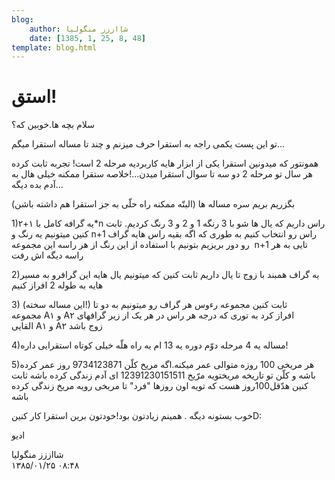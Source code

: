 ```yaml
---
blog:
    author: شااززز منگولیا
    date: [1385, 1, 25, 8, 48]
template: blog.html
---
```

# استق!

<div class="cnt">
<p>سلام بچه ها.خوبین که؟</p>
<p>تو این پست یکمی راجه به استقرا حرف میزنم و چند تا مساله استقرا میگم...</p>
<p>همونتور که میدونین استقرا یکی از ابزار هایه کاربردیه مرحله 2 است! تجربه ثابت کرده هر سال تو مرحله 2 دو سه تا سوال استقرا میدن...!خلاصه ستقرا ممکنه خیلی هال به آدم بده دیگه...</p>
<p>بگزریم بریم سره مساله ها (البتّه ممکنه راه حلّی به جز استقرا هم داشته باشن)</p>
<p>1)یه گرافه کامل با ۱+۲*n راس داریم که یال ها شو با 3 رنگه 1 و 2 و 3 رنگ کردیم. ثابت کنین میتونیم یه رنگ و n+1 راس رو انتخاب کنیم به طوری که اگه بقیه راس هایه گراف رو دور بریزیم بتونیم با استفاده از این رنگ از هر راسه این مجموعه  n+1 تایی به هر راسه دیگه اش رفت</p>
<p>2)یه گراف همبند با زوج تا یال داریم ثابت کنین که میتونیم یال هایه این گرافرو به مسیر هایه به طوله 2 افراز کنیم</p>
<p>3) (این مساله سخته!) ثابت کنین مجموعه رءوس هر گراف رو میتونیم به دو تا مجموعه A۱ و A۲ افراز کرد به توری که درجه هر راس در هر یک از زیر گرافهای القایی A۱ و A۲ زوج باشد</p>
<p>4)مساله یه 4 مرحله دوّم دوره یه 13 ام یه راه هلّه خیلی کوتاه استقرایی داره!</p>
<p>5)هر مریخی 100 روزه متوالی عمر میکنه.اگه مریخ کلّن 9734123871 روز عمر کرده باشه و کلّن تو تاریخه مریختویه مرّیخ 12391230151511 ای آدم زندگی کرده باشه ثابت کنین هدّقل100روز هست که تویه اون روزها "فرد" تا مریخی رویه مریخ زندگی کرده باشه</p>
<p>خوب بستونه دیگه . همینم زیادتون بود!خودتون برین استقرا کار کنینD:</p>
<p>ادیو</p>
</div>

<div class="blog-info">
    <div class="blog-author">شااززز منگولیا</div>
    <div class="blog-date">۱۳۸۵/۰۱/۲۵ ۰۸:۴۸</div>
</div>

